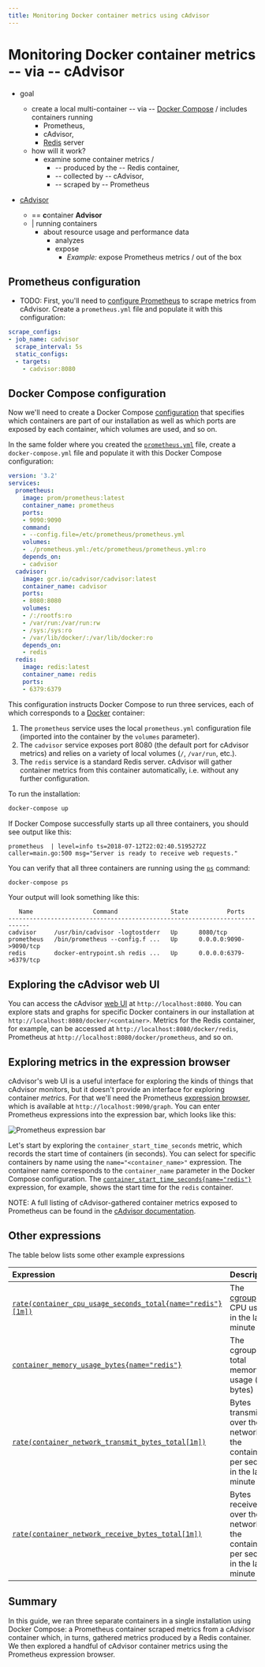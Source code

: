 ```yaml
---
title: Monitoring Docker container metrics using cAdvisor
---
```


# Monitoring Docker container metrics -- via -- cAdvisor

* goal
  * create a local multi-container -- via -- [Docker Compose](https://docs.docker.com/compose/) / includes containers running
    * Prometheus,
    * cAdvisor,
    * [Redis](https://redis.io/) server
  * how will it work?
    * examine some container metrics / 
      * -- produced by the -- Redis container,
      * -- collected by -- cAdvisor,
      * -- scraped by -- Prometheus

* [cAdvisor](https://github.com/google/cadvisor)
  * == **c**ontainer **Advisor** 
  * | running containers
    * about resource usage and performance data
      * analyzes
      * expose
        * _Example:_ expose Prometheus metrics / out of the box

## Prometheus configuration

* TODO:
First, you'll need to [configure Prometheus](/docs/prometheus/latest/configuration/configuration) to scrape metrics from cAdvisor. Create a `prometheus.yml` file and populate it with this configuration:

```yaml
scrape_configs:
- job_name: cadvisor
  scrape_interval: 5s
  static_configs:
  - targets:
    - cadvisor:8080
```

## Docker Compose configuration

Now we'll need to create a Docker Compose [configuration](https://docs.docker.com/compose/compose-file/) that specifies which containers are part of our installation as well as which ports are exposed by each container, which volumes are used, and so on.

In the same folder where you created the [`prometheus.yml`](#prometheus-configuration) file, create a `docker-compose.yml` file and populate it with this Docker Compose configuration:

```yaml
version: '3.2'
services:
  prometheus:
    image: prom/prometheus:latest
    container_name: prometheus
    ports:
    - 9090:9090
    command:
    - --config.file=/etc/prometheus/prometheus.yml
    volumes:
    - ./prometheus.yml:/etc/prometheus/prometheus.yml:ro
    depends_on:
    - cadvisor
  cadvisor:
    image: gcr.io/cadvisor/cadvisor:latest
    container_name: cadvisor
    ports:
    - 8080:8080
    volumes:
    - /:/rootfs:ro
    - /var/run:/var/run:rw
    - /sys:/sys:ro
    - /var/lib/docker/:/var/lib/docker:ro
    depends_on:
    - redis
  redis:
    image: redis:latest
    container_name: redis
    ports:
    - 6379:6379
```

This configuration instructs Docker Compose to run three services, each of which corresponds to a [Docker](https://docker.com) container:

1. The `prometheus` service uses the local `prometheus.yml` configuration file (imported into the container by the `volumes` parameter).
1. The `cadvisor` service exposes port 8080 (the default port for cAdvisor metrics) and relies on a variety of local volumes (`/`, `/var/run`, etc.).
1. The `redis` service is a standard Redis server. cAdvisor will gather container metrics from this container automatically, i.e. without any further configuration.

To run the installation:

```bash
docker-compose up
```

If Docker Compose successfully starts up all three containers, you should see output like this:

```
prometheus  | level=info ts=2018-07-12T22:02:40.5195272Z caller=main.go:500 msg="Server is ready to receive web requests."
```

You can verify that all three containers are running using the [`ps`](https://docs.docker.com/compose/reference/ps/) command:

```bash
docker-compose ps
```

Your output will look something like this:

```
   Name                 Command               State           Ports
----------------------------------------------------------------------------
cadvisor     /usr/bin/cadvisor -logtostderr   Up      8080/tcp
prometheus   /bin/prometheus --config.f ...   Up      0.0.0.0:9090->9090/tcp
redis        docker-entrypoint.sh redis ...   Up      0.0.0.0:6379->6379/tcp
```

## Exploring the cAdvisor web UI

You can access the cAdvisor [web UI](https://github.com/google/cadvisor/blob/master/docs/web.md) at `http://localhost:8080`. You can explore stats and graphs for specific Docker containers in our installation at `http://localhost:8080/docker/<container>`. Metrics for the Redis container, for example, can be accessed at `http://localhost:8080/docker/redis`, Prometheus at `http://localhost:8080/docker/prometheus`, and so on.

## Exploring metrics in the expression browser

cAdvisor's web UI is a useful interface for exploring the kinds of things that cAdvisor monitors, but it doesn't provide an interface for exploring container *metrics*. For that we'll need the Prometheus [expression browser](/docs/visualization/browser), which is available at `http://localhost:9090/graph`. You can enter Prometheus expressions into the expression bar, which looks like this:

![Prometheus expression bar](/assets/prometheus-expression-bar.png)

Let's start by exploring the `container_start_time_seconds` metric, which records the start time of containers (in seconds). You can select for specific containers by name using the `name="<container_name>"` expression. The container name corresponds to the `container_name` parameter in the Docker Compose configuration. The [`container_start_time_seconds{name="redis"}`](http://localhost:9090/graph?g0.range_input=1h&g0.expr=container_start_time_seconds%7Bname%3D%22redis%22%7D&g0.tab=1) expression, for example, shows the start time for the `redis` container.

NOTE: A full listing of cAdvisor-gathered container metrics exposed to Prometheus can be found in the [cAdvisor documentation](https://github.com/google/cadvisor/blob/master/docs/storage/prometheus.md).

## Other expressions

The table below lists some other example expressions

Expression | Description | For
:----------|:------------|:---
[`rate(container_cpu_usage_seconds_total{name="redis"}[1m])`](http://localhost:9090/graph?g0.range_input=1h&g0.expr=rate(container_cpu_usage_seconds_total%7Bname%3D%22redis%22%7D%5B1m%5D)&g0.tab=1) | The [cgroup](https://en.wikipedia.org/wiki/Cgroups)'s CPU usage in the last minute | The `redis` container
[`container_memory_usage_bytes{name="redis"}`](http://localhost:9090/graph?g0.range_input=1h&g0.expr=container_memory_usage_bytes%7Bname%3D%22redis%22%7D&g0.tab=1) | The cgroup's total memory usage (in bytes) | The `redis` container
[`rate(container_network_transmit_bytes_total[1m])`](http://localhost:9090/graph?g0.range_input=1h&g0.expr=rate(container_network_transmit_bytes_total%5B1m%5D)&g0.tab=1) | Bytes transmitted over the network by the container per second in the last minute | All containers
[`rate(container_network_receive_bytes_total[1m])`](http://localhost:9090/graph?g0.range_input=1h&g0.expr=rate(container_network_receive_bytes_total%5B1m%5D)&g0.tab=1) | Bytes received over the network by the container per second in the last minute | All containers

## Summary

In this guide, we ran three separate containers in a single installation using Docker Compose: a Prometheus container scraped metrics from a cAdvisor container which, in turns, gathered metrics produced by a Redis container. We then explored a handful of cAdvisor container metrics using the Prometheus expression browser.
